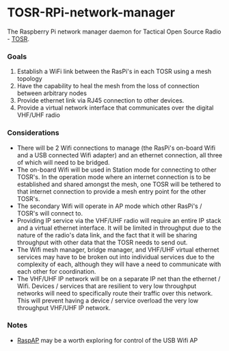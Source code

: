 # TOSR-RPi-network-manager
The Raspberry Pi network manager daemon for Tactical Open Source Radio - [TOSR](https://github.com/andrewmcdan/TOSR-main). 

### Goals
1. Establish a WiFi link between the RasPi's in each TOSR using a mesh topology
2. Have the capability to heal the mesh from the loss of connection between arbitrary nodes
3. Provide ethernet link via RJ45 connection to other devices.
4. Provide a virtual network interface that communicates over the digital VHF/UHF radio

### Considerations
- There will be 2 Wifi connections to manage (the RasPi's on-board Wifi and a USB connected Wifi adapter) and an ethernet connection, all three of which will need to be bridged.
- The on-board Wifi will be used in Station mode for connecting to other TOSR's. In the operation mode where an internet connection is to be established and shared amongst the mesh, one TOSR will be tethered to that internet connection to provide a mesh entry point for the other TOSR's.
- The secondary Wifi will operate in AP mode which other RasPi's / TOSR's will connect to. 
- Providing IP service via the VHF/UHF radio will require an entire IP stack and a virtual ethernet interface. It will be limited in throughput due to the nature of the radio's data link, and the fact that it will be sharing throughput with other data that the TOSR needs to send out. 
- The Wifi mesh manager, bridge manager, and VHF/UHF virtual ethernet services may have to be broken out into individual services due to the complexity of each, although they will have a need to communicate with each other for coordination. 
- The VHF/UHF IP network will be on a separate IP net than the ethernet / Wifi. Devices / services that are resilient to very low throughput networks will need to specifically route their traffic over this network. This will prevent having a device / service overload the very low throughput VHF/UHF IP network.

### Notes
- [RaspAP](https://raspap.com/) may be a worth exploring for control of the USB Wifi AP